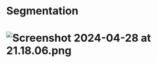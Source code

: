 # Segmentation
# ![Screenshot 2024-04-28 at 21.18.06.png](..%2F..%2F..%2F..%2F..%2F..%2FDesktop%2FScreenshot%202024-04-28%20at%2021.18.06.png)

